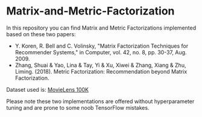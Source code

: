 # Matrix-and-Metric-Factorization
In this repository you can find Matrix and Metric Factorizations implemented based on these two papers:

* Y. Koren, R. Bell and C. Volinsky, "Matrix Factorization Techniques for Recommender Systems," in Computer, vol. 42, no. 8, pp. 30-37, Aug. 2009.
* Zhang, Shuai & Yao, Lina & Tay, Yi & Xu, Xiwei & Zhang, Xiang & Zhu, Liming. (2018). Metric Factorization: Recommendation beyond Matrix Factorization. 

Dataset used is: [MovieLens 100K](https://grouplens.org/datasets/movielens/100k/)

Please note these two implementations are offered without hyperparameter tuning and are prone to some noob TensorFlow mistakes.
